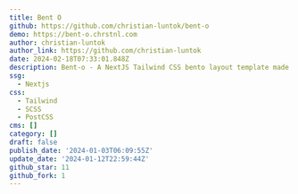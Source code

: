 ```yaml
---
title: Bent O
github: https://github.com/christian-luntok/bent-o
demo: https://bent-o.chrstnl.com
author: christian-luntok
author_link: https://github.com/christian-luntok
date: 2024-02-18T07:33:01.848Z
description: Bent-o - A NextJS Tailwind CSS bento layout template made for you!
ssg:
  - Nextjs
css:
  - Tailwind
  - SCSS
  - PostCSS
cms: []
category: []
draft: false
publish_date: '2024-01-03T06:09:55Z'
update_date: '2024-01-12T22:59:44Z'
github_star: 11
github_fork: 1
---
```


